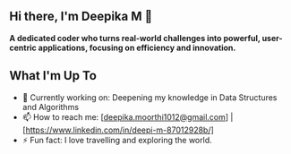 ## Hi there, I'm Deepika M 👋

**A dedicated coder who turns real-world challenges into powerful, user-centric applications, focusing on efficiency and innovation.**

## What I'm Up To
- 🔭 Currently working on: Deepening my knowledge in Data Structures and Algorithms
- 📫 How to reach me: [deepika.moorthi1012@gmail.com] | [https://www.linkedin.com/in/deepi-m-87012928b/] 
- ⚡ Fun fact: I love travelling and exploring the world.
